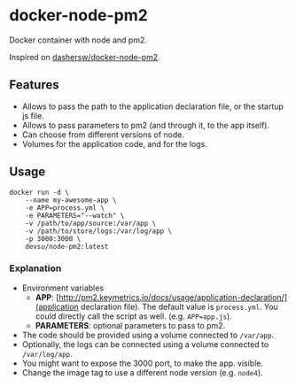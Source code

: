 # docker-node-pm2
Docker container with node and pm2.

Inspired on [dashersw/docker-node-pm2](https://github.com/dashersw/docker-node-pm2).

## Features

- Allows to pass the path to the application declaration file, or the startup js file.
- Allows to pass parameters to pm2 (and through it, to the app itself).
- Can choose from different versions of node.
- Volumes for the application code, and for the logs.

## Usage

```
docker run -d \
    --name my-awesome-app \
    -e APP=process.yml \
    -e PARAMETERS="--watch" \
    -v /path/to/app/source:/var/app \
    -v /path/to/store/logs:/var/log/app \
    -p 3000:3000 \
    devsu/node-pm2:latest
```

### Explanation

- Environment variables 
	- **APP**: [http://pm2.keymetrics.io/docs/usage/application-declaration/](application declaration file). The default value is `process.yml`. You could directly call the script as well. (e.g. `APP=app.js`).
	- **PARAMETERS**: optional parameters to pass to pm2.
- The code should be provided using a volume connected to `/var/app`.
- Optionally, the logs can be connected using a volume connected to `/var/log/app`.
- You might want to expose the 3000 port, to make the app. visible.
- Change the image tag to use a different node version (e.g. `node4`).
